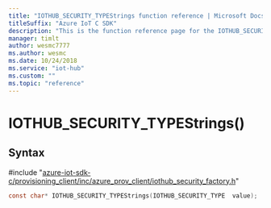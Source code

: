 ```yaml
---                             
title: "IOTHUB_SECURITY_TYPEStrings function reference | Microsoft Docs" 
titleSuffix: "Azure IoT C SDK"            
description: "This is the function reference page for the IOTHUB_SECURITY_TYPEStrings() function in the Azure IoT C SDK. This SDK is used with Azure IoT Hub and Azure IoT Hub Device Provisioning Service"            
manager: timlt                 
author: wesmc7777              
ms.author: wesmc               
ms.date: 10/24/2018                    
ms.service: "iot-hub"             
ms.custom: ""                
ms.topic: "reference"        
---                            
```


# IOTHUB_SECURITY_TYPEStrings()

## Syntax

\#include "[azure-iot-sdk-c/provisioning_client/inc/azure_prov_client/iothub_security_factory.h](../iothub-security-factory-h.md)"  
```C
const char* IOTHUB_SECURITY_TYPEStrings(IOTHUB_SECURITY_TYPE  value);
```

